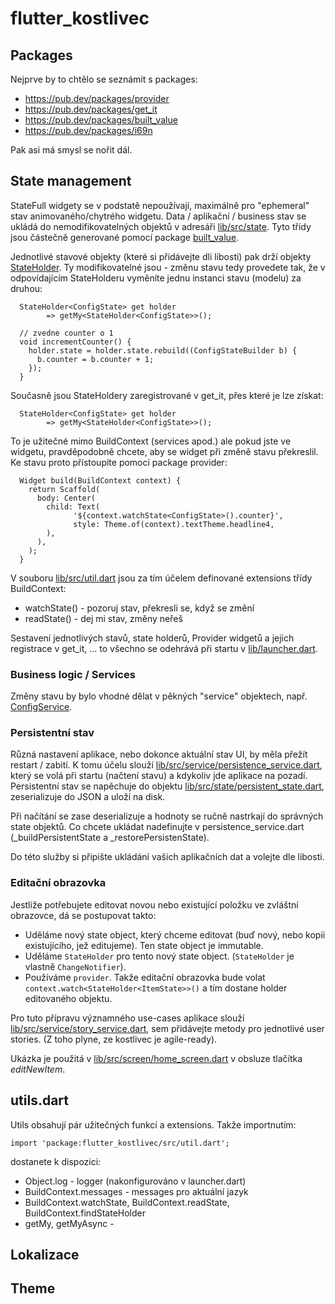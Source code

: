 # flutter_kostlivec

## Packages ##

Nejprve by to chtělo se seznámit s packages:

* https://pub.dev/packages/provider
* https://pub.dev/packages/get_it
* https://pub.dev/packages/built_value
* https://pub.dev/packages/i69n

Pak asi má smysl se nořit dál.

## State management ##

StateFull widgety se v podstatě nepoužívají, maximálně pro "ephemeral" stav animovaného/chytrého widgetu. Data / aplikační / business
stav se ukládá do nemodifikovatelných objektů v adresáři [lib/src/state](). Tyto třídy jsou částečně generované pomocí package
[built_value](https://pub.dev/packages/built_value).
 
Jednotlivé stavové objekty (které si přidávejte dli libosti) pak drží objekty [StateHolder](lib/src/state/state_holder.dart). Ty modifikovatelné jsou - 
změnu stavu tedy provedete tak, že v odpovídajícím StateHolderu vyměníte jednu instanci stavu (modelu) za druhou:

      StateHolder<ConfigState> get holder
            => getMy<StateHolder<ConfigState>>();
    
      // zvedne counter o 1
      void incrementCounter() {
        holder.state = holder.state.rebuild((ConfigStateBuilder b) {
          b.counter = b.counter + 1;
        });
      }
 

Současně jsou StateHoldery zaregistrované v get_it, přes které je lze získat:
      
      StateHolder<ConfigState> get holder
            => getMy<StateHolder<ConfigState>>();
            
To je užitečné mimo BuildContext (services apod.) ale pokud jste ve widgetu,
pravděpodobně chcete, aby se widget při změně stavu překreslil. Ke stavu proto přístoupíte
pomocí package provider:

      Widget build(BuildContext context) {
        return Scaffold(
          body: Center(
            child: Text(
                  '${context.watchState<ConfigState>().counter}',
                  style: Theme.of(context).textTheme.headline4,
            ),
          ),
        );
      }

V souboru [lib/src/util.dart](lib/src/util.dart) jsou za tím účelem definované extensions třídy BuildContext:

* watchState<STATE>() - pozoruj stav, překresli se, když se změní
* readState<STATE>() - dej mi stav, změny neřeš

Sestavení jednotlivých stavů, state holderů, Provider widgetů a jejich registrace v get_it, ... to všechno
se odehrává při startu v [lib/launcher.dart](lib/launcher.dart).

### Business logic / Services ###

Změny stavu by bylo vhodné dělat v pěkných "service" objektech,
např. [ConfigService](lib/src/service/config_service.dart). 

### Persistentní stav ###

Různá nastavení aplikace, nebo dokonce aktuální stav UI, by měla přežít restart / zabití. K tomu účelu slouží 
[lib/src/service/persistence_service.dart](lib/src/service/persistence_service.dart), který se volá při startu (načtení stavu) a kdykoliv jde aplikace na pozadí.
Persistentní stav se napěchuje do objektu [lib/src/state/persistent_state.dart](lib/src/state/persistent_state.dart), zeserializuje do JSON a uloží na disk.

Při načítání se zase deserializuje a hodnoty se ručně nastrkají do správných state objektů. Co chcete ukládat nadefinujte
v persistence_service.dart (_buildPersistentState a _restorePersistenState).

Do této služby si připište ukládání vašich aplikačních dat a volejte dle libosti.

### Editační obrazovka ###

Jestliže potřebujete editovat novou nebo existující položku ve zvláštní obrazovce,
dá se postupovat takto:

* Uděláme nový state object, který chceme editovat (buď nový, nebo kopii existujícího, jež editujeme). Ten state object je immutable.
* Uděláme `StateHolder` pro tento nový state object. (`StateHolder` je vlastně `ChangeNotifier`).
* Používáme `provider`. Takže editační obrazovka bude volat `context.watch<StateHolder<ItemState>>()` a tím dostane holder editovaného objektu.

Pro tuto přípravu významného use-cases aplikace slouží [lib/src/service/story_service.dart](lib/src/service/story_service.dart), sem přidávejte metody
pro jednotlivé user stories. (Z toho plyne, ze kostlivec je agile-ready).

Ukázka je použitá v [lib/src/screen/home_screen.dart](lib/src/screen/home_screen.dart) v obsluze tlačítka *editNewItem*.

## utils.dart ##

Utils obsahují pár užitečných funkcí a extensions. Takže importnutím:

    import 'package:flutter_kostlivec/src/util.dart'; 
 
dostanete k dispozici:

* Object.log - logger (nakonfigurováno v launcher.dart)
* BuildContext.messages - messages pro aktuální jazyk
* BuildContext.watchState, BuildContext.readState, BuildContext.findStateHolder
* getMy, getMyAsync - 

## Lokalizace ##

## Theme ##